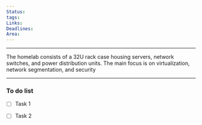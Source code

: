 ```yaml
---
Status: 
tags: 
Links: 
Deadlines: 
Area:
---
```

----
The homelab consists of a 32U rack case housing servers, network switches, and power distribution units. The main focus is on virtualization, network segmentation, and security


----
### To do list
- [ ] Task 1
- [ ] Task 2

